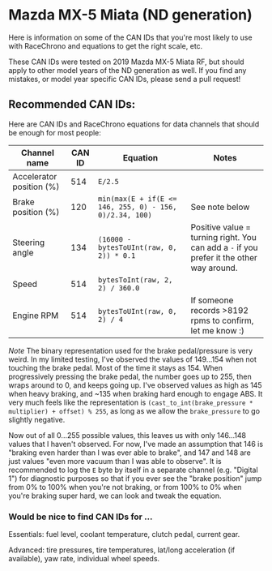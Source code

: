 # Mazda MX-5 Miata (ND generation)

Here is information on some of the CAN IDs that you're most likely to use with
RaceChrono and equations to get the right scale, etc.

These CAN IDs were tested on 2019 Mazda MX-5 Miata RF, but should apply to other
model years of the ND generation as well. If you find any mistakes, or model
year specific CAN IDs, please send a pull request!

## Recommended CAN IDs:

Here are CAN IDs and RaceChrono equations for data channels that should be
enough for most people:

Channel name | CAN ID | Equation | Notes
------------ | --- | -------- | -----
Accelerator position (%) | 514 | `E/2.5` |
Brake position (%) | 120 | `min(max(E + if(E <= 146, 255, 0) - 156, 0)/2.34, 100)` | See note below
Steering angle | 134 | `(16000 - bytesToUInt(raw, 0, 2)) * 0.1` | Positive value = turning right. You can add a `-` if you prefer it the other way around.
Speed | 514 | `bytesToInt(raw, 2, 2) / 360.0` |
Engine RPM | 514 | `bytesToUInt(raw, 0, 2) / 4` | If someone records >8192 rpms to confirm, let me know :)

*Note*
The binary representation used for the brake pedal/pressure is very weird.
In my limited testing, I've observed the values of 149...154 when not touching
the brake pedal. Most of the time it stays as 154. When progressively pressing
the brake pedal, the number goes up to 255, then wraps around to 0, and keeps
going up. I've observed values as high as 145 when heavy braking, and ~135 when
braking hard enough to engage ABS. It very much feels like the representation is
`(cast_to_int(brake_pressure * multiplier) + offset) % 255`, as long as we allow
the `brake_pressure` to go slightly negative.

Now out of all 0...255 possible values, this leaves us with only 146...148
values that I haven't observed. For now, I've made an assumption that 146 is
"braking even harder than I was ever able to brake", and 147 and 148 are just
values "even more vacuum than I was able to observe". It is recommended to log
the `E` byte by itself in a separate channel (e.g. "Digital 1") for diagnostic
purposes so that if you ever see the "brake position" jump from 0% to 100% when
you're not braking, or from 100% to 0% when you're braking super hard, we can
look and tweak the equation.

### Would be nice to find CAN IDs for ...

Essentials: fuel level, coolant temperature, clutch pedal, current gear.

Advanced: tire pressures, tire temperatures, lat/long acceleration (if
available), yaw rate, individual wheel speeds.
